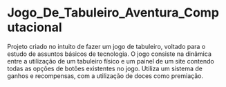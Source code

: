 # Jogo_De_Tabuleiro_Aventura_Computacional
Projeto criado no intuito de fazer um jogo de tabuleiro, voltado para o estudo de assuntos básicos de tecnologia. O jogo consiste na dinâmica entre a utilização de um tabuleiro físico e um painel de um site contendo todas as opções de botões existentes no jogo. Utiliza um sistema de ganhos e recompensas, com a utilização de doces como premiação.
